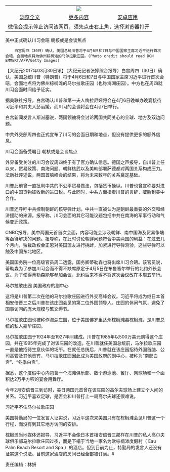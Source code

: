 

<table>
  <tr>
    <td align="center" colspan="3">
      <a href="https://github.com/ogate/ogate/blob/master/README.md"><img src="https://cloud.githubusercontent.com/assets/11880933/13434984/f430fae2-e012-11e5-814f-c2df1e82b247.jpg"/></a>
    </td>
  </tr>
  <tr>
    <td align="center">
      <a href="https://s3.ap-south-1.amazonaws.com/ogatem/oGate.htm?c815517&from=oNote">浏览全文</a>
    </td>
    <td align="center">
      <a href="https://s3.ap-south-1.amazonaws.com/ogatem/oGate.htm?from=oNote">更多内容</a>
    </td>
    <td align="center">
      <a href="https://raw.githubusercontent.com/ogate/up/master/ogate.apk">安卓应用</a>
    </td>
  </tr>
  <tr>
    <td align="center" colspan="3">
      微信会提示停止访问该网页，须先点击右上角，选择浏览器打开
    </td>
  </tr>
</table>    



美中正式确认川习会晤 朝核或是会谈焦点






        白宫周四（30日）确认，美国总统川普将于4月6日和7日与中国国家主席习近平进行首次会晤，会面地点将为佛州棕榈滩的马尔拉歌庄园。(Photo credit should read DON EMMERT/AFP/Getty Images)

【大纪元2017年03月30日讯】（大纪元记者张婷综合报导）白宫周四（30日）确认，美国总统川普（特朗普）将于4月6日和7日与中国国家主席习近平进行首次会晤，会面地点将为佛州棕榈滩的马尔拉歌庄园（也称海湖庄园）。中方也在周四就川习会面时间给予证实。


据美联社报导，白宫确认川普和第一夫人梅拉尼娅将会在4月6日晚举办晚宴接待习近平和其夫人彭丽媛。而川习的会谈将会在4月7日举行。


白宫新闻发言人斯派塞说，两国领袖将会讨论两国共同关心的全球、地方及双边问题。


中共外交部周四也正式宣布了川习的会面日期和地点，但没有提供更多的额外信息。


川习会面备受瞩目 朝核或是会谈焦点


外界备受关注的川习会议周四终于有了官方确认信息。德国之声报导，自川普上任以来，贸易政策、南海问题、朝鲜核武以及美韩部署萨德都对两国关系构成压力。法新社评述说，两国首脑峰会的结果，将为未来数年的关系奠定基础。


川普此前曾一直批判中共的不公平贸易做法，包括货币操纵。川普也曾宣称要对进口的中国货物征收新的进口税。与此同时，中共方面指责川普的言辞，威胁到美中合作。


川普还呼吁中共控制朝鲜的核导弹计划。中共一直被认为是朝鲜最重要的外交和经济援助的来源。报导称，川习会面的其它可能议题包括中共在南海的军事行动和气候变迁政策。


CNBC报导，美中两国元首首次会面，内容可能会涉及朝鲜、南中国海及贸易争端等亟待解决的问题。报导称，在此时讨论朝鲜问题符合中美两国的利益：在过去几个月内，独裁政权金正恩对美国盟友进行挑衅，加紧进行导弹测验，这些导弹可以触及中国东北地区。


美国国务院一位高级官员周二透露，国务卿蒂勒森也将出席川习会晤。该官员说，蒂勒森为了参加川习会而不得不缺席原定于4月5日在布鲁塞尔举行的北约外长会议。为了使得蒂勒森能够参加会议，北约后来不得不将这次会议改在本周五举行。


马尔拉歌庄园 美国政府的副中心


这将是川普第二次在他的马尔拉歌庄园进行外交高峰会议。习近平将成为继日本首相安倍晋三之后川普在该庄园会见的第二位外国领导人。庄园的休闲气氛，避免了国事访问的庞大规模与繁文缛节。


马尔拉歌庄园也被称作海湖庄园，位于美国佛罗里达州棕榈滩县棕榈滩，是川普总统的私人豪华庄园。


马尔拉歌庄园于1924年至1927年间建成。川普在1985年以500万美元购得这个庄园，并在1995年完成了对该庄园的改造。在川普就任美国总统前，马尔拉歌庄园一直是他招待生意伙伴的场所。在就任总统后，川普就在该庄园招待外国首脑、公司高管及其他贵宾，马尔拉歌庄园因此成为美国政府的副中心，被称为“南部白宫”、“冬季白宫”。


据悉，这个度假中心内包含一个海滩俱乐部、数个游泳池、餐厅、网球场和一个面积达2万平方呎的宴会用舞厅。


今年2月安倍晋三到访时，美日两国元首曾在该庄园的高尔夫球场上建立个人间的关系。习近平喜欢足球，是否会和川普打上一局高尔夫球还很难说。


习近平不住马尔拉歌庄园


美国特勤局的一位发言人证实说，习近平这次来美国只有在棕榈滩会见川普这一个行程，而没有到其它地方访问的安排。


棕榈滩当地媒体还报导，习近平不会像日本首相安倍晋三那样在川普的私人高尔夫球俱乐部马尔拉歌庄园过夜，而是下榻于当地一家名为欧棕榈滩度假村（ Eau Palm Beach Resort and Spa ）的酒店。但到目前为止，特勤局的发言人还没有证实这个说法。目前这家酒店的房间已经全部被订满。#


责任编辑：林妍



